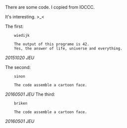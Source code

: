 There are some code.
I copied from IOCCC.

It's interesting. >_<

The first:
		
		wiedijk
		
		The output of this programe is 42.
		Yes, the answer of life, universe and everything.
		
*20151020 JEU*

The second:

		sinon
		
		The code assemble a cartoon face.
		
*20160501 JEU*
The third:

		briken
		
		The code assemble a cartoon face.
		
*20160501 JEU*